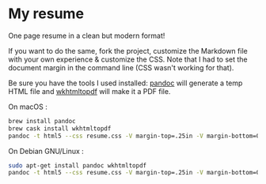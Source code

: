 # My resume

One page resume in a clean but modern format!

If you want to do the same, fork the project, customize the Markdown file with your own experience & customize the CSS. Note that I had to set the document margin in the command line (CSS wasn't working for that).

Be sure you have the tools I used installed: [pandoc](https://pandoc.org/) will generate a temp HTML file and [wkhtmltopdf](https://wkhtmltopdf.org/) will make it a PDF file.

On macOS :

```zsh
brew install pandoc
brew cask install wkhtmltopdf
pandoc -t html5 --css resume.css -V margin-top=.25in -V margin-bottom=0in -V margin-left=.5in -V margin-right=.5in resume.md -o Frederic_Harper-resume.pdf && open Frederic_Harper-resume.pdf
```

On Debian GNU/Linux :

```zsh
sudo apt-get install pandoc wkhtmltopdf
pandoc -t html5 --css resume.css -V margin-top=.25in -V margin-bottom=0in -V margin-left=.5in -V margin-right=.5in resume.md -o Frederic_Harper-resume.pdf && evince Frederic_Harper-resume.pdf
```
